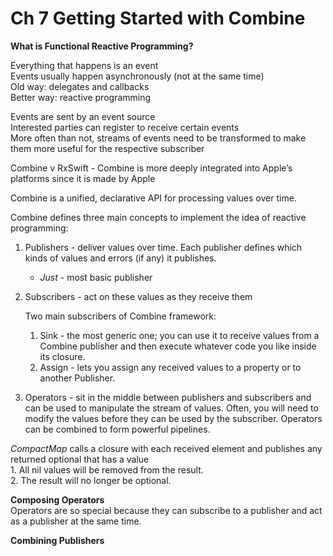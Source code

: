 <!--
http://github.com/iosjulianne
Asynchronous Programming with SwiftUI and Combine
by Peter Friese
Chapter 7 Notes 
-->


# Ch 7 Getting Started with Combine

**What is Functional Reactive Programming?**

Everything that happens is an event<br>
Events usually happen asynchronously (not at the same time)<br>
Old way: delegates and callbacks<br>
Better way: reactive programming <br>

Events are sent by an event source<br>
Interested parties can register to receive certain events<br> 
More often than not, streams of events need to be transformed to make them more useful for the respective subscriber

Combine v RxSwift - Combine is more deeply integrated into Apple’s platforms since it is made by Apple

Combine is a unified, declarative API for processing values over time. 

Combine defines three main concepts to implement the idea of reactive programming:
 
1. Publishers - deliver values over time. Each publisher defines which kinds of 
values and errors (if any) it publishes. 
	- *Just* - most basic publisher

2. Subscribers - act on these values as they receive them 
	
	Two main subscribers of Combine framework:
	1. Sink - the most generic one; you can use it to receive values from a Combine publisher and then execute whatever code you like inside its closure. 
	2. Assign - lets you assign any received values to a property or to another Publisher. 

3. Operators - sit in the middle between publishers and subscribers and can be used to manipulate the stream of values.
Often, you will need to modify the values before they can be used by the subscriber. Operators can be combined to form powerful pipelines. 

*CompactMap* calls a closure with each received 
element and publishes any returned optional that has a value <br>
	1. All nil values will be removed from the result.<br>
	2. The result will no longer be optional. 


**Composing Operators**<br>
Operators are so special because they can subscribe to a publisher and act as a publisher at the same time. 

**Combining Publishers**<br>
